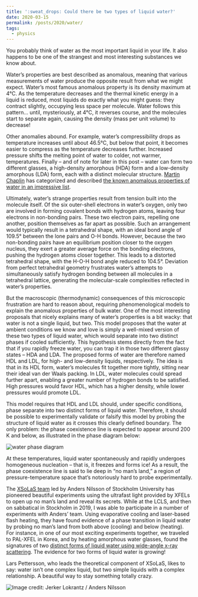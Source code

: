 ```yaml
---
title: ':sweat_drops: Could there be two types of liquid water?'
date: 2020-03-15
permalink: /posts/2020/water/
tags:
  - physics
---
```


You probably think of water as the most important liquid in your life. It also happens to be one of the strangest and most interesting substances we know about.

Water’s properties are best described as anomalous, meaning that various measurements of water produce the opposite result from what we might expect. Water’s most famous anomalous property is its density maximum at 4°C. As the temperature decreases and the thermal kinetic energy in a liquid is reduced, most liquids do exactly what you might guess: they contract slightly, occupying less space per molecule. Water follows this pattern... until, mysteriously, at 4°C, it reverses course, and the molecules start to separate again, causing the density (mass per unit volume) to decrease!

Other anomalies abound. For example, water’s compressibility drops as temperature increases until about 46.5°C, but below that point, it becomes easier to compress as the temperature decreases further. Increased pressure shifts the melting point of water to colder, not warmer, temperatures. Finally – and of note for later in this post – water can form two different glasses, a high-density amorphous (HDA) form and a low-density amorphous (LDA) form, each with a distinct molecular structure. [Martin Chaplin](https://water.lsbu.ac.uk/water/martin_chaplin.html) has categorized and described [the known anomalous properties of water in an impressive list]( https://water.lsbu.ac.uk/water/water_anomalies.html).

Ultimately, water’s strange properties result from tension built into the molecule itself. Of the six outer-shell electrons in water’s oxygen, only two are involved in forming covalent bonds with hydrogen atoms, leaving four electrons in non-bonding pairs. These two electron pairs, repelling one another, position themselves as far apart as possible. Such an arrangement would typically result in a tetrahedral shape, with an ideal bond angle of 109.5° between the lone pairs and O-H bonds. However, because the two non-bonding pairs have an equilibrium position closer to the oxygen nucleus, they exert a greater average force on the bonding electrons, pushing the hydrogen atoms closer together. This leads to a distorted tetrahedral shape, with the H-O-H bond angle reduced to 104.5°. Deviation from perfect tetrahedral geometry frustrates water’s attempts to simultaneously satisfy hydrogen bonding between all molecules in a tetrahedral lattice, generating the molecular-scale complexities reflected in water’s properties.

But the macroscopic (thermodynamic) consequences of this microscopic frustration are hard to reason about, requiring phenomenological models to explain the anomalous properties of bulk water. One of the most interesting proposals that nicely explains many of water’s properties is a bit wacky: that water is not a single liquid, but two. This model proposes that the water at ambient conditions we know and love is simply a well-mixed version of these two types of liquid water, which would separate into two distinct phases if cooled sufficiently. This hypothesis stems directly from the fact that if you rapidly freeze water, you can trap it in those two different glassy states – HDA and LDA. The proposed forms of water are therefore named HDL and LDL, for high- and low-density liquids, respectively. The idea is that in its HDL form, water’s molecules fit together more tightly, sitting near their ideal van der Waals packing. In LDL, water molecules could spread further apart, enabling a greater number of hydrogen bonds to be satisfied. High pressures would favor HDL, which has a higher density, while lower pressures would promote LDL.

This model requires that HDL and LDL should, under specific conditions, phase separate into two distinct forms of liquid water. Therefore, it should be possible to experimentally validate or falsify this model by probing the structure of liquid water as it crosses this clearly defined boundary. The only problem: the phase coexistence line is expected to appear around 200 K and below, as illustrated in the phase diagram below:

![water phase diagram](https://tjlane.github.io/files/waterpd.jpg)

At these temperatures, liquid water spontaneously and rapidly undergoes homogeneous nucleation – that is, it freezes and forms ice! As a result, the phase coexistence line is said to lie deep in “no man’s land,” a region of pressure-temperature space that’s notoriously hard to probe experimentally.

The [XSoLaS team](https://www.su.se/english/research/research-groups/experimental-x-ray-studies-of-liquids-and-surfaces-xsolas) led by Anders Nilsson of Stockholm University has pioneered beautiful experiments using the ultrafast light provided by XFELs to open up no man’s land and reveal its secrets. While at the LCLS, and then on sabbatical in Stockholm in 2019, I was able to participate in a number of experiments with Anders’ team. Using evaporative cooling and laser-based flash heating, they have found evidence of a phase transition in liquid water by probing no man’s land from both above (cooling) and below (heating). For instance, in one of our most exciting experiments together, we traveled to PAL-XFEL in Korea, and by heating amorphous water glasses, found the signatures of two [distinct forms of liquid water using wide-angle x-ray scattering](https://www.science.org/doi/full/10.1126/science.abb9385). The evidence for two forms of liquid water is growing!

Lars Pettersson, who leads the theoretical component of XSoLaS, likes to say: water isn’t one complex liquid, but two simple liquids with a complex relationship. A beautiful way to stay something totally crazy.

![Image credit: Jerker Lokrantz / Anders Nilsson](https://tjlane.github.io/files/hdl-ldl.jpg)
